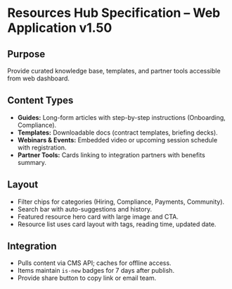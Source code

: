 # Resources Hub Specification – Web Application v1.50

## Purpose
Provide curated knowledge base, templates, and partner tools accessible from web dashboard.

## Content Types
- **Guides:** Long-form articles with step-by-step instructions (Onboarding, Compliance).
- **Templates:** Downloadable docs (contract templates, briefing decks).
- **Webinars & Events:** Embedded video or upcoming session schedule with registration.
- **Partner Tools:** Cards linking to integration partners with benefits summary.

## Layout
- Filter chips for categories (Hiring, Compliance, Payments, Community).
- Search bar with auto-suggestions and history.
- Featured resource hero card with large image and CTA.
- Resource list uses card layout with tags, reading time, updated date.

## Integration
- Pulls content via CMS API; caches for offline access.
- Items maintain `is-new` badges for 7 days after publish.
- Provide share button to copy link or email team.
